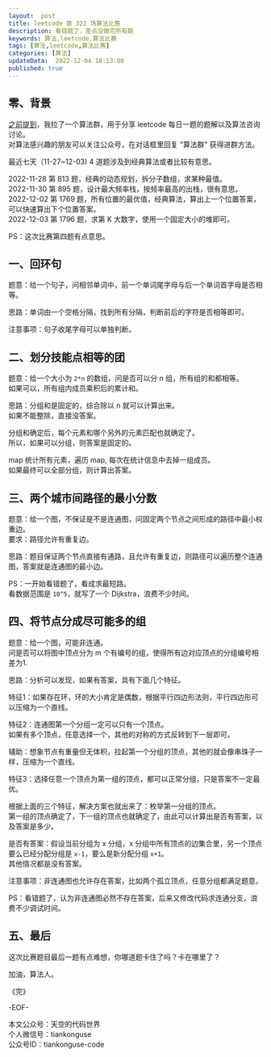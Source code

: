 ```yaml
---   
layout:  post  
title: leetcode 第 322 场算法比赛  
description: 看错题了，差点没做完所有题    
keywords: 算法,leetcode,算法比赛  
tags: [算法,leetcode,算法比赛]    
categories: [算法]  
updateData:  2022-12-04 18:13:00  
published: true  
---  
```



## 零、背景  


[之前提到](https://mp.weixin.qq.com/s/8Vt-7XRNKCuElj0-y0sxQw)，我拉了一个算法群，用于分享 leetcode 每日一题的题解以及算法咨询讨论。  
对算法感兴趣的朋友可以关注公众号，在对话框里回复 "算法群" 获得进群方法。    


最近七天（11-27~12-03) 4 道题涉及到经典算法或者比较有意思。  


2022-11-28 第 813 题，经典的动态规划，拆分子数组，求某种最值。  
2022-11-30 第 895 题，设计最大频率栈，按频率最高的出栈，很有意思。  
2022-12-02 第 1769 题，所有位置的最优值，经典算法，算出上一个位置答案，可以快速算出下个位置答案。  
2022-12-03 第 1796 题，求第 K 大数字，使用一个固定大小的堆即可。  


PS：这次比赛第四题有点意思。  


## 一、回环句  


题意：给一个句子，问相邻单词中，前一个单词尾字母与后一个单词首字母是否相等。  


思路：单词由一个空格分隔，找到所有分隔，判断前后的字符是否相等即可。  


注意事项：句子收尾字母可以单独判断。  


## 二、划分技能点相等的团  


题意：给一个大小为 `2*n` 的数组，问是否可以分 n 组，所有组的和都相等。  
如果可以，所有组内成员乘积后的累计和。  


思路：分组和是固定的，综合除以 n 就可以计算出来。  
如果不能整除，直接没答案。  


分组和确定后，每个元素和哪个另外的元素匹配也就确定了。  
所以，如果可以分组，则答案是固定的。  


map 统计所有元素，遍历 map, 每次在统计信息中去掉一组成员。  
如果最终可以全部分组，则计算出答案。  


## 三、两个城市间路径的最小分数  

题意：给一个图，不保证是不是连通图，问固定两个节点之间形成的路径中最小权重边。  
要求：路径允许有重复边。  


思路：题目保证两个节点直接有通路，且允许有重复边，则路径可以遍历整个连通图，答案就是连通图的最小边。  


PS：一开始看错题了，看成求最短路。  
看数据范围是 `10^5`，就写了一个 Dijkstra，浪费不少时间。  


## 四、将节点分成尽可能多的组  


题意：给一个图，可能非连通。  
问是否可以将图中顶点分为 m 个有编号的组，使得所有边对应顶点的分组编号相差为1.  


思路：分析可以发现，如果有答案，具有下面几个特征。  


特征1：如果存在环，环的大小肯定是偶数，根据平行四边形法则，平行四边形可以压缩为一个直线。  


特征2：连通图第一个分组一定可以只有一个顶点。  
如果有多个顶点，任意选择一个，其他的对称的方式反转到下一层即可。  

辅助：想象节点有重量但无体积，拉起第一个分组的顶点，其他的就会像串珠子一样，压缩为一个直线。  


特征3：选择任意一个顶点为第一组的顶点，都可以正常分组，只是答案不一定最优。  


根据上面的三个特征，解决方案也就出来了：枚举第一分组的顶点。  
第一组的顶点确定了，下一组的顶点也就确定了，由此可以计算出是否有答案，以及答案是多少。  


是否有答案：假设当前分组为 x 分组，x 分组中所有顶点的边集合里，另一个顶点要么已经分配分组是 `x-1`，要么是新分配分组 `x+1`。  
其他情况都是没有答案。  


注意事项：非连通图也允许存在答案，比如两个孤立顶点，任意分组都满足题意。  


PS：看错题了，认为非连通图必然不存在答案，后来又修改代码求连通分支，浪费不少调试时间。  


## 五、最后  


这次比赛题目最后一题有点难想，你哪道题卡住了吗？卡在哪里了？  



加油，算法人。  


《完》  


-EOF-  



本文公众号：天空的代码世界  
个人微信号：tiankonguse  
公众号ID：tiankonguse-code  
  

